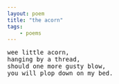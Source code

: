 ```yaml
---
layout: poem
title: "the acorn"
tags: 
    - poems
---
```


<pre class="stanza">
wee little acorn, 
hanging by a thread, 
should one more gusty blow, 
you will plop down on my bed. 
</pre>